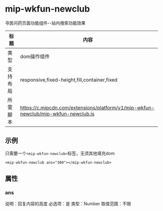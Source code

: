 # mip-wkfun-newclub

寻医问药页面功能组件--站内搜索功能效果

标题|内容
----|----
类型|dom操作组件
支持布局|responsive,fixed-height,fill,container,fixed
所需脚本|https://c.mipcdn.com/extensions/platform/v1/mip-wkfun-newclub/mip-wkfun-newclub.js

## 示例

只需要一个`<mip-wkfun-newclub>`标签，无须其他填充dom

```
<mip-wkfun-newclub ans="300"></mip-wkfun-newclub>

```
## 属性

### ans

说明：回复内容的高度
必选项：是
类型：Number
取值范围：不限
